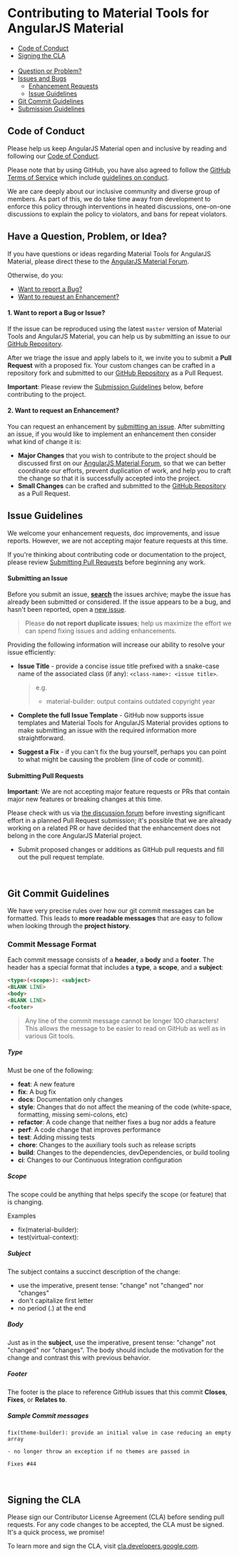 # Contributing to Material Tools for AngularJS Material

 - [Code of Conduct](#coc)
 - [Signing the CLA](#cla)<br/><br/>
 - [Question or Problem?](#question)
 - [Issues and Bugs](#bug)
   - [Enhancement Requests](#feature)
   - [Issue Guidelines](#submit)
 - [Git Commit Guidelines](#commit)
 - [Submission Guidelines](#submit)

## <a name="coc"></a> Code of Conduct

Please help us keep AngularJS Material open and inclusive by reading and following our
[Code of Conduct](https://github.com/angular/code-of-conduct/blob/master/CODE_OF_CONDUCT.md).

Please note that by using GitHub, you have also agreed to follow the
[GitHub Terms of Service](https://help.github.com/en/articles/github-terms-of-service#) which
include [guidelines on conduct](https://help.github.com/en/articles/github-terms-of-service#3-conduct-restrictions). 

We are care deeply about our inclusive community and diverse group of members. As part of this,
we do take time away from development to enforce this policy through interventions in heated
discussions, one-on-one discussions to explain the policy to violators, and bans for repeat
violators.

## <a name="question"></a> Have a Question, Problem, or Idea?

If you have questions or ideas regarding Material Tools for AngularJS Material, please direct these to the
[AngularJS Material Forum](https://groups.google.com/forum/#!forum/ngmaterial).

Otherwise, do you:

- [Want to report a Bug?](#bug)
- [Want to request an Enhancement?](#feature)

#### <a name="bug"></a> 1. Want to report a Bug or Issue?

If the issue can be reproduced using the latest `master` version of Material Tools and AngularJS Material,
you can help us by submitting an issue to our
[GitHub Repository](https://github.com/angular/material-tools/issues/new/choose).

After we triage the issue and apply labels to it, we invite you to submit a **Pull Request** with a proposed
fix. Your custom changes can be crafted in a repository fork and submitted to our
[GitHub Repository](https://github.com/angular/material-tools/compare) as a Pull Request.


**Important**: Please review the [Submission Guidelines](#submit) below, before contributing to the
  project.

#### <a name="feature"></a> 2. Want to request an Enhancement?

You can request an enhancement by
[submitting an issue](https://github.com/angular/material-tools/issues/new/choose). After submitting an issue,
if you would like to implement an enhancement then consider what kind of change it is:

* **Major Changes** that you wish to contribute to the project should be discussed first on our
  [AngularJS Material Forum](https://groups.google.com/forum/#!forum/ngmaterial), so that we can better
  coordinate our efforts, prevent duplication of work, and help you to craft the change so that it is
  successfully accepted into the project.
* **Small Changes** can be crafted and submitted to the
  [GitHub Repository](https://github.com/angular/material-tools/compare) as a Pull Request.

## <a name="submit"></a> Issue Guidelines

We welcome your enhancement requests, doc improvements, and issue reports.
However, we are not accepting major feature requests at this time.
 
If you're thinking about contributing code or documentation to the
project, please review [Submitting Pull Requests](#submitpr) before beginning any work.

#### Submitting an Issue

Before you submit an issue,
**[search](https://github.com/angular/material-tools/issues?q=is%3Aissue+is%3Aopen)** the issues archive;
maybe the issue has already been submitted or considered. If the issue appears to be a bug,
and hasn't been reported, open a [new issue](https://github.com/angular/material-tools/issues/new/choose).

> Please **do not report duplicate issues**; help us maximize the effort we can spend fixing
issues and adding enhancements.

Providing the following information will increase our ability to resolve your issue efficiently:

* **Issue Title** - provide a concise issue title prefixed with a snake-case name of the
                    associated class (if any): `<class-name>: <issue title>`.

  > e.g.
  > *  material-builder: output contains outdated copyright year

* **Complete the full Issue Template** - GitHub now supports issue templates and Material Tools for AngularJS
    Material provides options to make submitting an issue with the required information more straightforward.

* **Suggest a Fix** - if you can't fix the bug yourself, perhaps you can point to what might be
  causing the problem (line of code or commit).

#### <a name="submitpr"></a>Submitting Pull Requests

**Important**: We are not accepting major feature requests or PRs that contain major new features
 or breaking changes at this time.

Please check with us via [the discussion forum](https://groups.google.com/forum/#!forum/ngmaterial)
before investing significant effort in a planned Pull Request submission; it's possible that we are
already working on a related PR or have decided that the enhancement does not belong in the core
AngularJS Material project.

* Submit proposed changes or additions as GitHub pull requests and fill out the pull request template.

<br/>

## <a name="commit"></a> Git Commit Guidelines

We have very precise rules over how our git commit messages can be formatted. This leads to **more
readable messages** that are easy to follow when looking through the **project history**. 

### <a name="commit-message-format"></a> Commit Message Format

Each commit message consists of a **header**, a **body** and a **footer**. The header has a special
format that includes a **type**, a **scope**, and a **subject**:

```html
<type>(<scope>): <subject>
<BLANK LINE>
<body>
<BLANK LINE>
<footer>
```

> Any line of the commit message cannot be longer 100 characters!<br/>
  This allows the message to be easier to read on GitHub as well as in various Git tools.

##### Type

Must be one of the following:

* **feat**: A new feature
* **fix**: A bug fix
* **docs**: Documentation only changes
* **style**: Changes that do not affect the meaning of the code (white-space, formatting, missing
  semi-colons, etc)
* **refactor**: A code change that neither fixes a bug nor adds a feature
* **perf**: A code change that improves performance
* **test**: Adding missing tests
* **chore**: Changes to the auxiliary tools such as release scripts
* **build**: Changes to the dependencies, devDependencies, or build tooling
* **ci**: Changes to our Continuous Integration configuration

##### Scope

The scope could be anything that helps specify the scope (or feature) that is changing.

Examples
- fix(material-builder): 
- test(virtual-context): 

##### Subject

The subject contains a succinct description of the change:

* use the imperative, present tense: "change" not "changed" nor "changes"
* don't capitalize first letter
* no period (.) at the end

##### Body

Just as in the **subject**, use the imperative, present tense: "change" not "changed" nor "changes".
The body should include the motivation for the change and contrast this with previous behavior.

##### Footer

The footer is the place to reference GitHub issues that this commit **Closes**, **Fixes**, or **Relates to**.

##### Sample Commit messages

```text
fix(theme-builder): provide an initial value in case reducing an empty array

- no longer throw an exception if no themes are passed in 

Fixes #44
```

<br/>

## <a name="cla"></a> Signing the CLA

Please sign our Contributor License Agreement (CLA) before sending pull requests. For any code
changes to be accepted, the CLA must be signed. It's a quick process, we promise!

To learn more and sign the CLA, visit [cla.developers.google.com](http://cla.developers.google.com).
